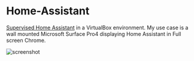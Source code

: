 # Home-Assistant

[Supervised Home Assistant](https://home-assistant.io/) in a VirtualBox environment. My use case is a wall mounted Microsoft Surface Pro4 displaying Home Assistant in Full screen Chrome.

![screenshot](https://raw.githubusercontent.com/Tobiasn2005/Home-Assistant/main/www/ui/Floorplan.png)
